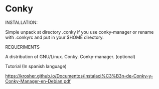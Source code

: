 # Conky

INSTALLATION:

Simple unpack at directory .conky if you use conky-manager or rename with .conkyrc and put in your $HOME directory.

REQUERIMENTS

A distribution of GNU/Linux.
Conky.
Conky-manager. (optional)

Tutorial (In spanish language)

https://krosher.github.io/Documentos/Instalaci%C3%B3n-de-Conky-y-Conky-Manager-en-Debian.pdf
